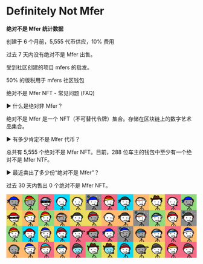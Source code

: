 # Definitely Not Mfer

**绝对不是 Mfer 统计数据**

创建于 6 个月前，5,555 代币供应，10% 费用

过去 7 天内没有绝对不是 Mfer 出售。

受到社区创建的项目 mfers 的启发。

50% 的版税用于 mfers 社区钱包

绝对不是 Mfer NFT - 常见问题 (FAQ)

▶ 什么是绝对非 Mfer？

绝对不是 Mfer 是一个 NFT（不可替代令牌）集合。存储在区块链上的数字艺术品集合。

▶ 有多少肯定不是 Mfer 代币？

总共有 5,555 个绝对不是 Mfer NFT。目前，288 位车主的钱包中至少有一个绝对不是 Mfer NTF。

▶ 最近卖出了多少份“绝对不是 Mfer”？

过去 30 天内售出 0 个绝对不是 Mfer NFT。

![nft](unnamed.png)
